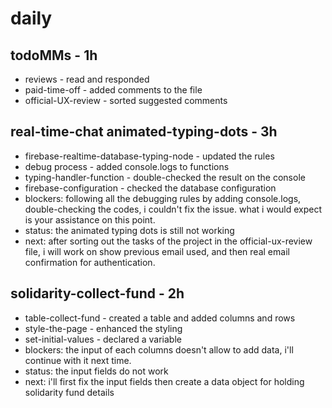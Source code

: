 # daily

## todoMMs - 1h
* reviews - read and responded
* paid-time-off - added comments to the file
* official-UX-review - sorted suggested comments

## real-time-chat animated-typing-dots - 3h
* firebase-realtime-database-typing-node - updated the rules
* debug process - added console.logs to functions
* typing-handler-function - double-checked the result on the console
* firebase-configuration - checked the database configuration
* blockers: following all the debugging rules by adding console.logs, double-checking the codes, i couldn't fix the issue. what i would expect is your assistance on this point.
* status: the animated typing dots is still not working
* next: after sorting out the tasks of the project in the official-ux-review file, i will work on show previous email used, and then real email confirmation for authentication.

## solidarity-collect-fund - 2h
* table-collect-fund - created a table and added columns and rows
* style-the-page - enhanced the styling
* set-initial-values - declared a variable
* blockers: the input of each columns doesn't allow to add data, i'll continue with it next time.
* status: the input fields do not work
* next: i'll first fix the input fields then create a data object for holding solidarity fund details
  